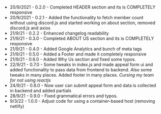 - 20/9/2021 - 0.2.0 - Completed HEADER section and its is COMPLETELY responsive
- 20/9/2021 - 0.2.1 - Added the functionality to fetch member count without using discord.js and started working on about section, removed discord.js and axios
- 21/9/21 - 0.2.2 - Enhanced changelog readability
- 21/9/21 - 0.3.0 - Completed ABOUT US section and its is COMPLETELY responsive
- 21/9/21 - 0.4.0 - Added Google Analytics and bunch of meta tags
- 21/9/21 - 0.5.0 - Added a Footer and made it completely responsive 
- 21/9/21 - 0.6.0 - Added Why Us section and fixed some typos.
- 22/9/21 - 0.7.0 - Some tweaks in index.js and made appeal form ui and added functionality to pass data from frontend to backend. Also some tweaks in many places. Added footer in many places. *Cursing my team for not using reactjs*
- 24/9/21 - 0.8.0 - Now user can submit appeal form and data is collected in backend and added partials
- 28/9/21 - 0.9.0 - Fixed grammatical errors and typos.
- 9/3/22 - 1.0.0 - Adjust code for using a container-based host (removing netlify)